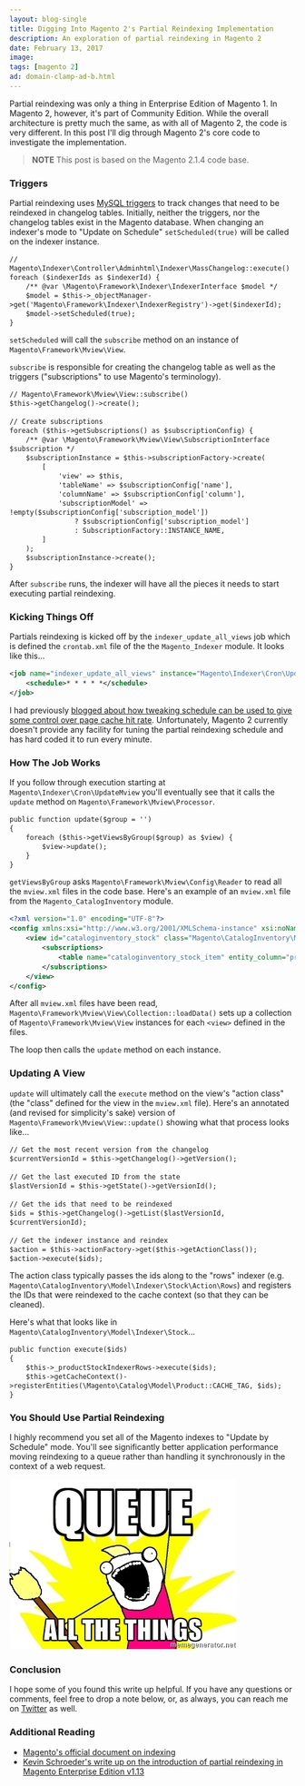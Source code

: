 ```yaml
---
layout: blog-single
title: Digging Into Magento 2's Partial Reindexing Implementation
description: An exploration of partial reindexing in Magento 2
date: February 13, 2017
image: 
tags: [magento 2]
ad: domain-clamp-ad-b.html
---
```


Partial reindexing was only a thing in Enterprise Edition of Magento 1. In Magento 2, however, it's part of Community Edition. While the overall architecture is pretty much the same, as with all of Magento 2, the code is very different. In this post I'll dig through Magento 2's core code to investigate the implementation.

> **NOTE**  This post is based on the Magento 2.1.4 code base.

<!-- excerpt_separator -->

### Triggers

Partial reindexing uses [MySQL triggers](https://dev.mysql.com/doc/refman/5.7/en/trigger-syntax.html) to track changes that need to be reindexed in changelog tables. Initially, neither the triggers, nor the changelog tables exist in the Magento database. When changing an indexer's mode to "Update on Schedule" `setScheduled(true)` will be called on the indexer instance.

```php?start_inline=true
// Magento\Indexer\Controller\Adminhtml\Indexer\MassChangelog::execute()
foreach ($indexerIds as $indexerId) {
    /** @var \Magento\Framework\Indexer\IndexerInterface $model */
    $model = $this->_objectManager->get('Magento\Framework\Indexer\IndexerRegistry')->get($indexerId);
    $model->setScheduled(true);
}
```

`setScheduled` will call the `subscribe` method on an instance of `Magento\Framework\Mview\View`.

`subscribe` is responsible for creating the changelog table as well as the triggers ("subscriptions" to use Magento's terminology).

```php?start_inline=true
// Magento\Framework\Mview\View::subscribe()
$this->getChangelog()->create();

// Create subscriptions
foreach ($this->getSubscriptions() as $subscriptionConfig) {
    /** @var \Magento\Framework\Mview\View\SubscriptionInterface $subscription */
    $subscriptionInstance = $this->subscriptionFactory->create(
        [
            'view' => $this,
            'tableName' => $subscriptionConfig['name'],
            'columnName' => $subscriptionConfig['column'],
            'subscriptionModel' => !empty($subscriptionConfig['subscription_model'])
                ? $subscriptionConfig['subscription_model']
                : SubscriptionFactory::INSTANCE_NAME,
        ]
    );
    $subscriptionInstance->create();
}
```

After `subscribe` runs, the indexer will have all the pieces it needs to start executing partial reindexing.

### Kicking Things Off

Partials reindexing is kicked off by the `indexer_update_all_views` job which is defined the `crontab.xml` file of the the `Magento_Indexer` module. It looks like this...

```xml
<job name="indexer_update_all_views" instance="Magento\Indexer\Cron\UpdateMview" method="execute">
    <schedule>* * * * *</schedule>
</job>
```

I had previously [blogged about how tweaking schedule can be used to give some control over page cache hit rate](https://maxchadwick.xyz/blog/how-partial-reindexing-schedule-impacts-page-cache-hit-rate). Unfortunately,  Magento 2 currently doesn't provide any facility for tuning the partial reindexing schedule and has hard coded it to run every minute.

### How The Job Works

If you follow through execution starting at `Magento\Indexer\Cron\UpdateMview` you'll eventually see that it calls the `update` method on `Magento\Framework\Mview\Processor`. 

```php?start_inline=true
public function update($group = '')
{
    foreach ($this->getViewsByGroup($group) as $view) {
        $view->update();
    }
}
```

`getViewsByGroup` asks `Magento\Framework\Mview\Config\Reader` to read all the `mview.xml` files in the code base. Here's an example of an `mview.xml` file from the `Magento_CatalogInventory` module.

```xml
<?xml version="1.0" encoding="UTF-8"?>
<config xmlns:xsi="http://www.w3.org/2001/XMLSchema-instance" xsi:noNamespaceSchemaLocation="urn:magento:framework:Mview/etc/mview.xsd">
    <view id="cataloginventory_stock" class="Magento\CatalogInventory\Model\Indexer\Stock" group="indexer">
        <subscriptions>
            <table name="cataloginventory_stock_item" entity_column="product_id" />
        </subscriptions>
    </view>
</config>

```

After all `mview.xml` files have been read, `Magento\Framework\Mview\View\Collection::loadData()` sets up a collection of `Magento\Framework\Mview\View` instances for each `<view>` defined in the files. 

The loop then calls the `update` method on each instance.

### Updating A View

`update` will ultimately call the `execute` method on the view's "action class" (the "class" defined for the view in the `mview.xml` file). Here's an annotated (and revised for simplicity's sake) version of `Magento\Framework\Mview\View::update()` showing what that process looks like...

```php?start_inline=true
// Get the most recent version from the changelog
$currentVersionId = $this->getChangelog()->getVersion();

// Get the last executed ID from the state
$lastVersionId = $this->getState()->getVersionId();

// Get the ids that need to be reindexed
$ids = $this->getChangelog()->getList($lastVersionId, $currentVersionId);

// Get the indexer instance and reindex
$action = $this->actionFactory->get($this->getActionClass());
$action->execute($ids);
```

The action class typically passes the ids along to the "rows" indexer (e.g. `Magento\CatalogInventory\Model\Indexer\Stock\Action\Rows`)  and registers the  IDs that were reindexed  to the cache context (so that they can be cleaned).

Here's what that looks like in `Magento\CatalogInventory\Model\Indexer\Stock`...

```php?start_inline=true
public function execute($ids)
{
    $this->_productStockIndexerRows->execute($ids);
    $this->getCacheContext()->registerEntities(\Magento\Catalog\Model\Product::CACHE_TAG, $ids);
}
```

### You Should Use Partial Reindexing

I highly recommend you set all of the Magento indexes to "Update by Schedule" mode. You'll see significantly better application performance moving reindexing to a queue rather than handling it synchronously in the context of a web request.

![Queue All The Things](/img/blog/magento-2-partial-reindexing/queue-all-the-things.jpg)

### Conclusion

I hope some of you found this write up helpful. If you have any questions or comments, feel free to drop a note below, or, as always, you can reach me on [Twitter](http://twitter.com/maxpchadwick) as well.

### Additional Reading

- [Magento's official document on indexing](http://devdocs.magento.com/guides/v2.0/extension-dev-guide/indexing.html)
- [Kevin Schroeder's write up on the introduction of partial reindexing in Magento Enterprise Edition v1.13](http://www.eschrade.com/page/indexing-in-magento-or-the-wonderful-world-of-materialized-views/)